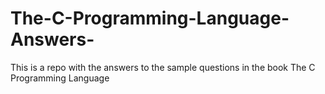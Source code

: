 # The-C-Programming-Language-Answers-
This is a repo with the answers to the sample questions in the book The C Programming Language
